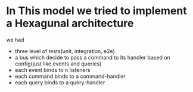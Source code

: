 # In This model we tried to implement a Hexagunal architecture

we had
  - three level of tests(unit, integration, e2e)
  - a bus which decide to pass a command to its handler based on config(just like events and queries)
  - each event binds to n listeners
  - each command binds to a command-handler
  - each query binds to a query-handler
